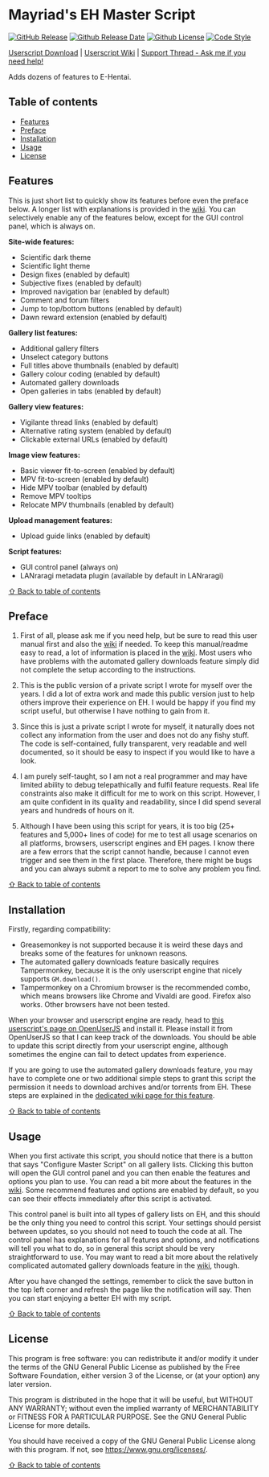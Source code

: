 # Mayriad's EH Master Script

[![GitHub Release](https://img.shields.io/github/release/Mayriad/Mayriads-EH-Master-Script)](https://github.com/Mayriad/Mayriads-EH-Master-Script/releases) [![Github Release Date](https://img.shields.io/github/release-date/Mayriad/Mayriads-EH-Master-Script)](https://github.com/Mayriad/Mayriads-EH-Master-Script/releases) [![Github License](https://img.shields.io/github/license/Mayriad/Mayriads-EH-Master-Script)](https://github.com/Mayriad/Mayriads-EH-Master-Script/blob/master/LICENSE) [![Code Style](https://img.shields.io/badge/code_style-standard-brightgreen)](https://standardjs.com/)

[Userscript Download](https://openuserjs.org/scripts/Mayriad/Mayriads_EH_Master_Script) | [Userscript Wiki](https://github.com/Mayriad/Mayriads-EH-Master-Script/wiki) | [Support Thread - Ask me if you need help!](https://forums.e-hentai.org/index.php?showtopic=233955)

Adds dozens of features to E-Hentai.

## Table of contents

- [Features](#features)
- [Preface](#preface)
- [Installation](#installation)
- [Usage](#usage)
- [License](#license)

## Features

This is just short list to quickly show its features before even the preface below. A longer list with explanations is provided in the [wiki](https://github.com/Mayriad/Mayriads-EH-Master-Script/wiki/Feature-descriptions). You can selectively enable any of the features below, except for the GUI control panel, which is always on.

**Site-wide features:**

- Scientific dark theme
- Scientific light theme
- Design fixes (enabled by default)
- Subjective fixes (enabled by default)
- Improved navigation bar (enabled by default)
- Comment and forum filters
- Jump to top/bottom buttons (enabled by default)
- Dawn reward extension (enabled by default)

**Gallery list features:**

- Additional gallery filters
- Unselect category buttons
- Full titles above thumbnails (enabled by default)
- Gallery colour coding (enabled by default)
- Automated gallery downloads
- Open galleries in tabs (enabled by default)

**Gallery view features:**

- Vigilante thread links (enabled by default)
- Alternative rating system (enabled by default)
- Clickable external URLs (enabled by default)

**Image view features:**

- Basic viewer fit-to-screen (enabled by default)
- MPV fit-to-screen (enabled by default)
- Hide MPV toolbar (enabled by default)
- Remove MPV tooltips
- Relocate MPV thumbnails (enabled by default)

**Upload management features:**

- Upload guide links (enabled by default)

**Script features:**

- GUI control panel (always on)
- LANraragi metadata plugin (available by default in LANraragi)

[⇧ Back to table of contents](#table-of-contents)

## Preface

1) First of all, please ask me if you need help, but be sure to read this user manual first and also the [wiki](https://github.com/Mayriad/Mayriads-EH-Master-Script/wiki) if needed. To keep this manual/readme easy to read, a lot of information is placed in the [wiki](https://github.com/Mayriad/Mayriads-EH-Master-Script/wiki). Most users who have problems with the automated gallery downloads feature simply did not complete the setup according to the instructions.

2) This is the public version of a private script I wrote for myself over the years. I did a lot of extra work and made this public version just to help others improve their experience on EH. I would be happy if you find my script useful, but otherwise I have nothing to gain from it.

3) Since this is just a private script I wrote for myself, it naturally does not collect any information from the user and does not do any fishy stuff. The code is self-contained, fully transparent, very readable and well documented, so it should be easy to inspect if you would like to have a look.

4) I am purely self-taught, so I am not a real programmer and may have limited ability to debug telepathically and fulfil feature requests. Real life constraints also make it difficult for me to work on this script. However, I am quite confident in its quality and readability, since I did spend several years and hundreds of hours on it.

5) Although I have been using this script for years, it is too big (25+ features and 5,000+ lines of code) for me to test all usage scenarios on all platforms, browsers, userscript engines and EH pages. I know there are a few errors that the script cannot handle, because I cannot even trigger and see them in the first place. Therefore, there might be bugs and you can always submit a report to me to solve any problem you find.

[⇧ Back to table of contents](#table-of-contents)

## Installation

Firstly, regarding compatibility:

- Greasemonkey is not supported because it is weird these days and breaks some of the features for unknown reasons.
- The automated gallery downloads feature basically requires Tampermonkey, because it is the only userscript engine that nicely supports `GM.download()`.
- Tampermonkey on a Chromium browser is the recommended combo, which means browsers like Chrome and Vivaldi are good. Firefox also works. Other browsers have not been tested.

When your browser and userscript engine are ready, head to [this userscript's page on OpenUserJS](https://openuserjs.org/scripts/Mayriad/Mayriads_EH_Master_Script) and install it. Please install it from OpenUserJS so that I can keep track of the downloads. You should be able to update this script directly from your userscript engine, although sometimes the engine can fail to detect updates from experience.

If you are going to use the automated gallery downloads feature, you may have to complete one or two additional simple steps to grant this script the permission it needs to download archives and/or torrents from EH. These steps are explained in the [dedicated wiki page for this feature](https://github.com/Mayriad/Mayriads-EH-Master-Script/wiki/Automated-gallery-downloads).

[⇧ Back to table of contents](#table-of-contents)

## Usage

When you first activate this script, you should notice that there is a button that says "Configure Master Script" on all gallery lists. Clicking this button will open the GUI control panel and you can then enable the features and options you plan to use. You can read a bit more about the features in the [wiki](https://github.com/Mayriad/Mayriads-EH-Master-Script/wiki/Feature-descriptions). Some recommend features and options are enabled by default, so you can see their effects immediately after this script is activated.

This control panel is built into all types of gallery lists on EH, and this should be the only thing you need to control this script. Your settings should persist between updates, so you should not need to touch the code at all. The control panel has explanations for all features and options, and notifications will tell you what to do, so in general this script should be very straightforward to use. You may want to read a bit more about the relatively complicated automated gallery downloads feature in the [wiki](https://github.com/Mayriad/Mayriads-EH-Master-Script/wiki/Automated-gallery-downloads), though.

After you have changed the settings, remember to click the save button in the top left corner and refresh the page like the notification will say. Then you can start enjoying a better EH with my script.

[⇧ Back to table of contents](#table-of-contents)

## License

This program is free software: you can redistribute it and/or modify it under the terms of the GNU General Public License as published by the Free Software Foundation, either version 3 of the License, or (at your option) any later version.

This program is distributed in the hope that it will be useful, but WITHOUT ANY WARRANTY; without even the implied warranty of MERCHANTABILITY or FITNESS FOR A PARTICULAR PURPOSE. See the GNU General Public License for more details.

You should have received a copy of the GNU General Public License along with this program. If not, see <https://www.gnu.org/licenses/>.

[⇧ Back to table of contents](#table-of-contents)
